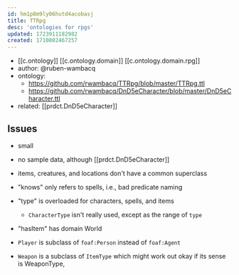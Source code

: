 ```yaml
---
id: hm1p8m9ly06hutd4acobasj
title: TTRpg
desc: 'ontologies for rpgs'
updated: 1723911182982
created: 1710802467257
---
```


- [[c.ontology]] [[c.ontology.domain]] [[c.ontology.domain.rpg]]
- author: @ruben-wambacq
- ontology:
  - https://github.com/rwambacq/TTRpg/blob/master/TTRpg.ttl
  - https://github.com/rwambacq/DnD5eCharacter/blob/master/DnD5eCharacter.ttl
- related: [[prdct.DnD5eCharacter]]

## Issues

- small
- no sample data, although [[prdct.DnD5eCharacter]] 
- items, creatures, and locations don't have a common superclass
- "knows" only refers to spells, i.e., bad predicate naming
- "type" is overloaded for characters, spells, and items
  - `CharacterType` isn't really used, except as the range of `type`

- "hasItem" has domain World
- `Player` is subclass of `foaf:Person` instead of `foaf:Agent`
- `Weapon` is a subclass of `ItemType` which might work out okay if its sense is WeaponType,